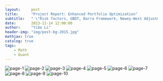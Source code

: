 ```yaml
---
layout:     post
title:      "Project Report: Enhanced Portfolio Optimization"
subtitle:   " \"Risk factors, GBDT, Barra Framework, Newey-West Adjustment, ...\""
date:       2023-12-14 12:00:00
author:     "Yibo Li"
header-img: "img/post-bg-2015.jpg"
mathjax: true
catalog: true
tags:
    - Math
    - Quant
---
```




<img src="https://github.com/eborlee/eborlee.github.io/blob/main/img/670/0001.jpg?raw=true" alt="page-1" style="zoom: 100%;" />
<img src="https://github.com/eborlee/eborlee.github.io/blob/main/img/670/0002.jpg?raw=true" alt="page-2" style="zoom: 100%;margin-top: -100px;" />
<img src="https://github.com/eborlee/eborlee.github.io/blob/main/img/670/0003.jpg?raw=true" alt="page-3" style="zoom: 100%;margin-top: -100px;" />
<img src="https://github.com/eborlee/eborlee.github.io/blob/main/img/670/0004.jpg?raw=true" alt="page-4" style="zoom: 100%;margin-top: -100px;" />
<img src="https://github.com/eborlee/eborlee.github.io/blob/main/img/670/0005.jpg?raw=true" alt="page-5" style="zoom: 100%;margin-top: -100px;" />
<img src="https://github.com/eborlee/eborlee.github.io/blob/main/img/670/0006.jpg?raw=true" alt="page-6" style="zoom: 100%;margin-top: -100px;" />
<img src="https://github.com/eborlee/eborlee.github.io/blob/main/img/670/0007.jpg?raw=true" alt="page-7" style="zoom: 100%;margin-top: -100px;" />
<img src="https://github.com/eborlee/eborlee.github.io/blob/main/img/670/0008.jpg?raw=true" alt="page-8" style="zoom: 100%;margin-top: -100px;" />
<img src="https://github.com/eborlee/eborlee.github.io/blob/main/img/670/0009.jpg?raw=true" alt="page-9" style="zoom: 100%;margin-top: -100px;" />
<img src="https://github.com/eborlee/eborlee.github.io/blob/main/img/670/0010.jpg?raw=true" alt="page-10" style="zoom: 100%;margin-top: -100px;" />